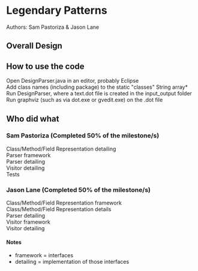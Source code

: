 # Legendary Patterns
Authors: Sam Pastoriza & Jason Lane

## Overall Design


## How to use the code
Open DesignParser.java in an editor, probably Eclipse  
Add class names (including package) to the static "classes" String array*  
Run DesignParser, where a text.dot file is created in the input_output folder  
Run graphviz (such as via dot.exe or gvedit.exe) on the .dot file  


## Who did what

### Sam Pastoriza (Completed 50% of the milestone/s)
Class/Method/Field Representation detailing  
Parser framework  
Parser detailing  
Visitor detailing  
Tests  

### Jason Lane (Completed 50% of the milestone/s)
Class/Method/Field Representation framework  
Class/Method/Field Representation details  
Parser detailing  
Visitor framework  
Visitor detailing  

#### Notes
* framework = interfaces  
* detailing = implementation of those interfaces  
